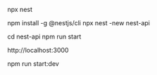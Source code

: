 npx nest

npm install -g @nestjs/cli
npx nest -new nest-api

cd nest-api
npm run start

http://localhost:3000

npm run start:dev